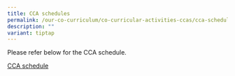 ```yaml
---
title: CCA schedules
permalink: /our-co-curriculum/co-curricular-activities-ccas/cca-schedule/
description: ""
variant: tiptap
---
```

<p>Please refer below&nbsp;for the CCA schedule.&nbsp;</p>
<p><a href="/files/2025_CCA_Schedule.pdf" rel="noopener noreferrer nofollow" target="_blank">CCA schedule</a>
</p>